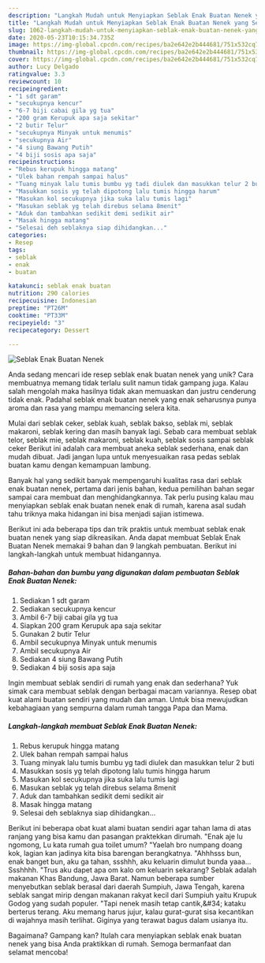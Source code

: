 ```yaml
---
description: "Langkah Mudah untuk Menyiapkan Seblak Enak Buatan Nenek yang Sempurna"
title: "Langkah Mudah untuk Menyiapkan Seblak Enak Buatan Nenek yang Sempurna"
slug: 1062-langkah-mudah-untuk-menyiapkan-seblak-enak-buatan-nenek-yang-sempurna
date: 2020-05-23T10:15:34.735Z
image: https://img-global.cpcdn.com/recipes/ba2e642e2b444681/751x532cq70/seblak-enak-buatan-nenek-foto-resep-utama.jpg
thumbnail: https://img-global.cpcdn.com/recipes/ba2e642e2b444681/751x532cq70/seblak-enak-buatan-nenek-foto-resep-utama.jpg
cover: https://img-global.cpcdn.com/recipes/ba2e642e2b444681/751x532cq70/seblak-enak-buatan-nenek-foto-resep-utama.jpg
author: Lucy Delgado
ratingvalue: 3.3
reviewcount: 10
recipeingredient:
- "1 sdt garam"
- "secukupnya kencur"
- "6-7 biji cabai gila yg tua"
- "200 gram Kerupuk apa saja sekitar"
- "2 butir Telur"
- "secukupnya Minyak untuk menumis"
- "secukupnya Air"
- "4 siung Bawang Putih"
- "4 biji sosis apa saja"
recipeinstructions:
- "Rebus kerupuk hingga matang"
- "Ulek bahan rempah sampai halus"
- "Tuang minyak lalu tumis bumbu yg tadi diulek dan masukkan telur 2 buti"
- "Masukkan sosis yg telah dipotong lalu tumis hingga harum"
- "Masukan kol secukupnya jika suka lalu tumis lagi"
- "Masukan seblak yg telah direbus selama 8menit"
- "Aduk dan tambahkan sedikit demi sedikit air"
- "Masak hingga matang"
- "Selesai deh seblaknya siap dihidangkan..."
categories:
- Resep
tags:
- seblak
- enak
- buatan

katakunci: seblak enak buatan 
nutrition: 290 calories
recipecuisine: Indonesian
preptime: "PT26M"
cooktime: "PT33M"
recipeyield: "3"
recipecategory: Dessert

---
```



![Seblak Enak Buatan Nenek](https://img-global.cpcdn.com/recipes/ba2e642e2b444681/751x532cq70/seblak-enak-buatan-nenek-foto-resep-utama.jpg)

Anda sedang mencari ide resep seblak enak buatan nenek yang unik? Cara membuatnya memang tidak terlalu sulit namun tidak gampang juga. Kalau salah mengolah maka hasilnya tidak akan memuaskan dan justru cenderung tidak enak. Padahal seblak enak buatan nenek yang enak seharusnya punya aroma dan rasa yang mampu memancing selera kita.

Mulai dari seblak ceker, seblak kuah, seblak bakso, seblak mi, seblak makaroni, seblak kering dan masih banyak lagi. Sebab cara membuat seblak telor, seblak mie, seblak makaroni, seblak kuah, seblak sosis sampai seblak ceker Berikut ini adalah cara membuat aneka seblak sederhana, enak dan mudah dibuat. Jadi jangan lupa untuk menyesuaikan rasa pedas seblak buatan kamu dengan kemampuan lambung.

Banyak hal yang sedikit banyak mempengaruhi kualitas rasa dari seblak enak buatan nenek, pertama dari jenis bahan, kedua pemilihan bahan segar sampai cara membuat dan menghidangkannya. Tak perlu pusing kalau mau menyiapkan seblak enak buatan nenek enak di rumah, karena asal sudah tahu triknya maka hidangan ini bisa menjadi sajian istimewa.


Berikut ini ada beberapa tips dan trik praktis untuk membuat seblak enak buatan nenek yang siap dikreasikan. Anda dapat membuat Seblak Enak Buatan Nenek memakai 9 bahan dan 9 langkah pembuatan. Berikut ini langkah-langkah untuk membuat hidangannya.

<!--inarticleads1-->

##### Bahan-bahan dan bumbu yang digunakan dalam pembuatan Seblak Enak Buatan Nenek:

1. Sediakan 1 sdt garam
1. Sediakan secukupnya kencur
1. Ambil 6-7 biji cabai gila yg tua
1. Siapkan 200 gram Kerupuk apa saja sekitar
1. Gunakan 2 butir Telur
1. Ambil secukupnya Minyak untuk menumis
1. Ambil secukupnya Air
1. Sediakan 4 siung Bawang Putih
1. Sediakan 4 biji sosis apa saja


Ingin membuat seblak sendiri di rumah yang enak dan sederhana? Yuk simak cara membuat seblak dengan berbagai macam variannya. Resep obat kuat alami buatan sendiri yang mudah dan aman. Untuk bisa mewujudkan kebahagiaan yang sempurna dalam rumah tangga Papa dan Mama. 

<!--inarticleads2-->

##### Langkah-langkah membuat Seblak Enak Buatan Nenek:

1. Rebus kerupuk hingga matang
1. Ulek bahan rempah sampai halus
1. Tuang minyak lalu tumis bumbu yg tadi diulek dan masukkan telur 2 buti
1. Masukkan sosis yg telah dipotong lalu tumis hingga harum
1. Masukan kol secukupnya jika suka lalu tumis lagi
1. Masukan seblak yg telah direbus selama 8menit
1. Aduk dan tambahkan sedikit demi sedikit air
1. Masak hingga matang
1. Selesai deh seblaknya siap dihidangkan...


Berikut ini beberapa obat kuat alami buatan sendiri agar tahan lama di atas ranjang yang bisa kamu dan pasangan praktekkan dirumah. &#34;Enak aje lu ngomong, Lu kata rumah gua toilet umum? &#34;Yaelah bro numpang doang kok, lagian kan jadinya kita bisa barengan berangkatnya. &#34;Ahhhsss bun, enak banget bun, aku ga tahan, ssshhh, aku keluarin dimulut bunda yaaa… Ssshhhh. &#34;Trus aku dapet apa om kalo om keluarin sekarang? Seblak adalah makanan Khas Bandung, Jawa Barat. Namun beberapa sumber menyebutkan seblak berasal dari daerah Sumpiuh, Jawa Tengah, karena seblak sangat mirip dengan makanan rakyat kecil dari Sumpiuh yaitu Krupuk Godog yang sudah populer. &#34;Tapi nenek masih tetap cantik,\&#34; kataku berterus terang. Aku memang harus jujur, kalau gurat-gurat sisa kecantikan di wajahnya masih terlihat. Giginya yang terawat bagus dalam usianya itu. 

Bagaimana? Gampang kan? Itulah cara menyiapkan seblak enak buatan nenek yang bisa Anda praktikkan di rumah. Semoga bermanfaat dan selamat mencoba!
